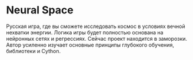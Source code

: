 # Neural Space
Русская игра, где вы сможете исследовать космос в условиях вечной нехватки энергии. Логика игры будет полностью основана на нейронных сетях и регрессиях. Сейчас проект находится в заморозки. Автор усиленно изучает основные принципы глубокого обучения, библиотеки и Cython.

